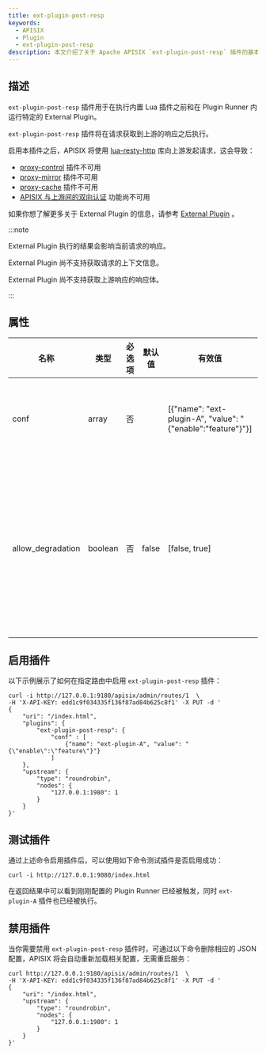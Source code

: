 ```yaml
---
title: ext-plugin-post-resp
keywords:
  - APISIX
  - Plugin
  - ext-plugin-post-resp
description: 本文介绍了关于 Apache APISIX `ext-plugin-post-resp` 插件的基本信息及使用方法。
---
```


<!--
#
# Licensed to the Apache Software Foundation (ASF) under one or more
# contributor license agreements.  See the NOTICE file distributed with
# this work for additional information regarding copyright ownership.
# The ASF licenses this file to You under the Apache License, Version 2.0
# (the "License"); you may not use this file except in compliance with
# the License.  You may obtain a copy of the License at
#
#     http://www.apache.org/licenses/LICENSE-2.0
#
# Unless required by applicable law or agreed to in writing, software
# distributed under the License is distributed on an "AS IS" BASIS,
# WITHOUT WARRANTIES OR CONDITIONS OF ANY KIND, either express or implied.
# See the License for the specific language governing permissions and
# limitations under the License.
#
-->

## 描述

`ext-plugin-post-resp` 插件用于在执行内置 Lua 插件之前和在 Plugin Runner 内运行特定的 External Plugin。

`ext-plugin-post-resp` 插件将在请求获取到上游的响应之后执行。

启用本插件之后，APISIX 将使用 [lua-resty-http](https://github.com/api7/lua-resty-http) 库向上游发起请求，这会导致：

- [proxy-control](./proxy-control.md) 插件不可用
- [proxy-mirror](./proxy-mirror.md) 插件不可用
- [proxy-cache](./proxy-cache.md) 插件不可用
- [APISIX 与上游间的双向认证](../mtls.md#apisix-与上游间的双向认证) 功能尚不可用

如果你想了解更多关于 External Plugin 的信息，请参考 [External Plugin](../external-plugin.md) 。

:::note

External Plugin 执行的结果会影响当前请求的响应。

External Plugin 尚不支持获取请求的上下文信息。

External Plugin 尚不支持获取上游响应的响应体。

:::

## 属性

| 名称              | 类型    | 必选项 | 默认值  | 有效值                                                           | 描述                                                                              |
| ----------------- | ------ | ------ | ------- | --------------------------------------------------------------- | -------------------------------------------------------------------------------- |
| conf              | array  | 否     |         | [{"name": "ext-plugin-A", "value": "{\"enable\":\"feature\"}"}] | 在 Plugin Runner 内执行的插件列表的配置。                                           |
| allow_degradation | boolean| 否     | false   | [false, true]                                                    | 当 Plugin Runner 临时不可用时是否允许请求继续，当值设置为 `true` 时则自动允许请求继续。   |

## 启用插件

以下示例展示了如何在指定路由中启用 `ext-plugin-post-resp` 插件：

```shell
curl -i http://127.0.0.1:9180/apisix/admin/routes/1  \
-H 'X-API-KEY: edd1c9f034335f136f87ad84b625c8f1' -X PUT -d '
{
    "uri": "/index.html",
    "plugins": {
        "ext-plugin-post-resp": {
            "conf" : [
                {"name": "ext-plugin-A", "value": "{\"enable\":\"feature\"}"}
            ]
    },
    "upstream": {
        "type": "roundrobin",
        "nodes": {
            "127.0.0.1:1980": 1
        }
    }
}'
```

## 测试插件

通过上述命令启用插件后，可以使用如下命令测试插件是否启用成功：

```shell
curl -i http://127.0.0.1:9080/index.html
```

在返回结果中可以看到刚刚配置的 Plugin Runner 已经被触发，同时 `ext-plugin-A` 插件也已经被执行。

## 禁用插件

当你需要禁用 `ext-plugin-post-resp` 插件时，可通过以下命令删除相应的 JSON 配置，APISIX 将会自动重新加载相关配置，无需重启服务：

```shell
curl http://127.0.0.1:9180/apisix/admin/routes/1  \
-H 'X-API-KEY: edd1c9f034335f136f87ad84b625c8f1' -X PUT -d '
{
    "uri": "/index.html",
    "upstream": {
        "type": "roundrobin",
        "nodes": {
            "127.0.0.1:1980": 1
        }
    }
}'
```
